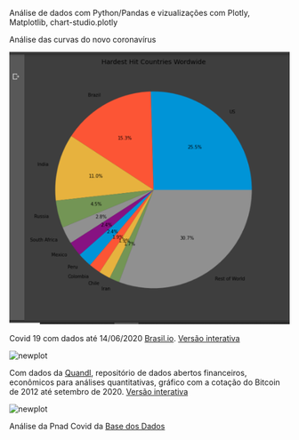 Análise de dados com Python/Pandas e vizualizações com Plotly, Matplotlib, chart-studio.plotly

Análise das curvas do novo coronavírus


![newpie](https://github.com/Rosangelafl/Covid19-com-Plotly/blob/master/1027.tmp.png)

Covid 19 com dados até 14/06/2020 [Brasil.io](https://brasil.io/dataset/covid19/caso_full/). [Versão interativa](https://chart-studio.plotly.com/~Rosangelafl/23)

![newplot](https://user-images.githubusercontent.com/20996253/84606968-96f66b00-ae80-11ea-8f6e-eada2c9787ab.png)

Com dados da [Quandl](https://www.quandl.com/), repositório de dados abertos financeiros, econômicos para análises quantitativas, gráfico com a cotação do Bitcoin de 2012 até setembro de 2020. [Versão interativa](https://chart-studio.plotly.com/~Rosangelafl/13.embed) 

![newplot](https://github.com/Rosangelafl/analises_vizPlotly/blob/master/Bitcoin%20USD%20Prices.jpeg)

Análise da Pnad Covid da [Base dos Dados](https://basedosdados.org/dataset/br-ibge-pnad-covid/resource/4bc8fb57-fdf4-40f2-b2b0-6a19405596fc)



